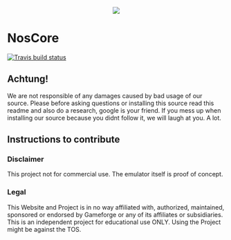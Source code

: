 <p align="center">
  <img src="https://cdn.discordapp.com/attachments/319565884454731795/426855616141852673/N4.png"/>
</p>

# NosCore #
[![Travis build status](https://travis-ci.org/NosCoreIO/NosCore.svg?branch=master)](https://travis-ci.org/NosCoreIO/NosCore)

## Achtung! ##
We are not responsible of any damages caused by bad usage of our source. Please before asking questions or installing this source read this readme and also do a research, google is your friend. If you mess up when installing our source because you didnt follow it, we will laugh at you. A lot.

## Instructions to contribute ##

### Disclaimer ###
This project not for commercial use. The emulator itself is proof of concept.

### Legal ###
This Website and Project is in no way affiliated with, authorized, maintained, sponsored or endorsed by Gameforge or any of its affiliates or subsidiaries. This is an independent project for educational use ONLY. Using the Project might be against the TOS.
